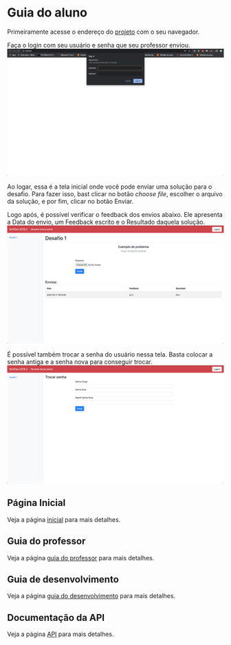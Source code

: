 # Guia do aluno


Primeiramente acesse o endereço do [projeto](www.servidordedesafios.com) com o seu navegador.

Faça o login com seu usuário e senha que seu professor enviou.
![Login](./img/img3.png)


Ao logar, essa é a tela inicial onde você pode enviar uma solução para o desafio. Para fazer isso, bast clicar no botão
_choose file_, escolher o arquivo da solução, e por fim, clicar no botão Enviar.


Logo após, é possível verificar o feedback dos envios abaixo. Ele apresenta a Data do envio, um Feedback escrito e o
Resultado daquela solução.
![Tela Inicial](./img/img1.png)

É possível também trocar a senha do usuário nessa tela. Basta colocar a senha antiga e a senha nova para conseguir trocar.
![Trocar senha](./img/img2.png)


## Página Inicial
Veja a página [inicial](index.md) para mais detalhes.

## Guia do professor
Veja a página [guia do professor](professor.md) para mais detalhes.

## Guia de desenvolvimento
Veja a página [guia do desenvolvimento](desenvolvimento.md) para mais detalhes.

## Documentação da API
Veja a página [API](api.md) para mais detalhes.